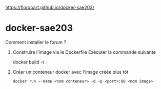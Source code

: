 https://florobart.github.io/docker-sae203/
# docker-sae203

Comment installer le forum ?

1. Construire l'image via le Dockerfile
Exécuter la commande suivante

      docker build -t <nom image> .

2. Créer un conteneur docker avec l'image créée plus tôt

       docker run --name <nom conteneur> -d -p <port>:80 <nom image>
